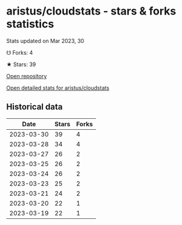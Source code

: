 # aristus/cloudstats - stars & forks statistics

Stats updated on Mar 2023, 30

☋ Forks: 4

★ Stars: 39

[Open repository](https://github.com/aristus/cloudstats)

[Open detailed stats for aristus/cloudstats](https://reviewgithub.com/rep/aristus/cloudstats)

## Historical data
| Date | Stars | Forks |
|------|-------|-------|
| 2023-03-30 | 39 | 4 | 
| 2023-03-28 | 34 | 4 | 
| 2023-03-27 | 26 | 2 | 
| 2023-03-25 | 26 | 2 | 
| 2023-03-24 | 26 | 2 | 
| 2023-03-23 | 25 | 2 | 
| 2023-03-21 | 24 | 2 | 
| 2023-03-20 | 22 | 1 | 
| 2023-03-19 | 22 | 1 | 

